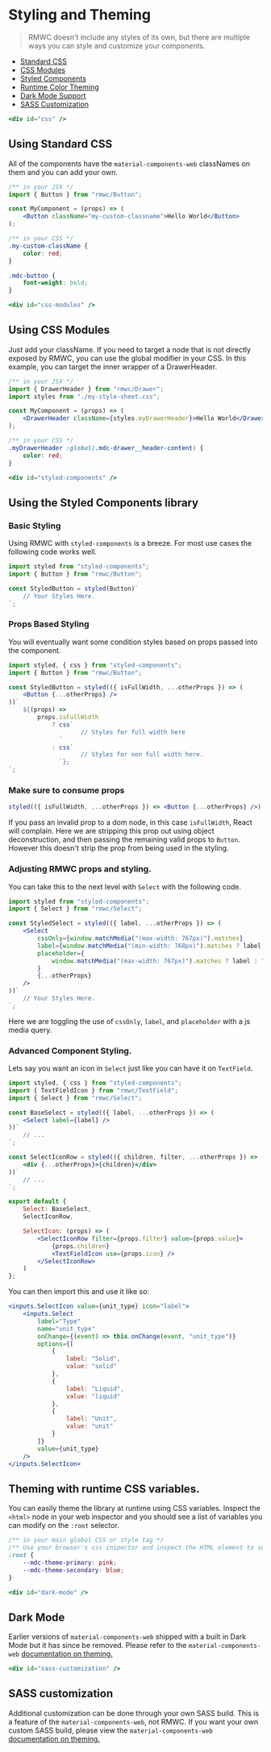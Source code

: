 # Styling and Theming

> RMWC doesn't include any styles of its own, but there are multiple ways you can style and customize your components.

-   [Standard CSS](#css)
-   [CSS Modules](#css-modules)
-   [Styled Components](#styled-components)
-   [Runtime Color Theming](#runtime-color-theming)
-   [Dark Mode Support](#dark-mode)
-   [SASS Customization](#sass-customization)

```jsx renderOnly
<div id="css" />
```

## Using Standard CSS

All of the components have the `material-components-web` classNames on them and you can add your own.

```jsx
/** in your JSX */
import { Button } from "rmwc/Button";

const MyComponent = (props) => (
	<Button className="my-custom-classname">Hello World</Button>
);
```

```css
/** in your CSS */
.my-custom-className {
	color: red;
}

.mdc-button {
	font-weight: bold;
}
```

```jsx renderOnly
<div id="css-modules" />
```

## Using CSS Modules

Just add your className. If you need to target a node that is not directly exposed by RMWC, you can use the global modifier in your CSS. In this example, you can target the inner wrapper of a DrawerHeader.

```jsx
/** in your JSX */
import { DrawerHeader } from "rmwc/Drawer";
import styles from "./my-style-sheet.css";

const MyComponent = (props) => (
	<DrawerHeader className={styles.myDrawerHeader}>Hello World</DrawerHeader>
);
```

```css
/** in your CSS */
.myDrawerHeader :global(.mdc-drawer__header-content) {
	color: red;
}
```

```jsx renderOnly
<div id="styled-components" />
```

## Using the Styled Components library

### Basic Styling

Using RMWC with `styled-components` is a breeze. For most use cases the following code works well.

```jsx
import styled from "styled-components";
import { Button } from "rmwc/Button";

const StyledButton = styled(Button)`
	// Your Styles Here.
`;
```

### Props Based Styling

You will eventually want some condition styles based on props passed into the component.

```jsx
import styled, { css } from "styled-components";
import { Button } from "rmwc/Button";

const StyledButton = styled(({ isFullWidth, ...otherProps }) => (
	<Button {...otherProps} />
))`
	${(props) =>
		props.isFullWidth
			? css`
					// Styles for full width here
			  `
			: css`
					// Styles for non full width here.
			  `};
`;
```

### Make sure to consume props

```jsx
styled(({ isFullWidth, ...otherProps }) => <Button {...otherProps} />);
```

If you pass an invalid prop to a dom node, in this case `isFullWidth`, React will complain. Here we are stripping this prop out using object deconstruction, and then passing the remaining valid props to `Button`. However this doesn't strip the prop from being used in the styling.

### Adjusting RMWC props and styling.

You can take this to the next level with `Select` with the following code.

```jsx
import styled from "styled-components";
import { Select } from "rmwc/Select";

const StyledSelect = styled(({ label, ...otherProps }) => (
	<Select
		cssOnly={window.matchMedia("(max-width: 767px)").matches}
		label={window.matchMedia("(min-width: 768px)").matches ? label : ""}
		placeholder={
			window.matchMedia("(max-width: 767px)").matches ? label : ""
		}
		{...otherProps}
	/>
))`
	// Your Styles Here.
`;
```

Here we are toggling the use of `cssOnly`, `label`, and `placeholder` with a js media query.

### Advanced Component Styling.

Lets say you want an icon in `Select` just like you can have it on `TextField`.

```jsx
import styled, { css } from "styled-components";
import { TextFieldIcon } from "rmwc/TextField";
import { Select } from "rmwc/Select";

const BaseSelect = styled(({ label, ...otherProps }) => (
	<Select label={label} />
))`
	// ...
`;

const SelectIconRow = styled(({ children, filter, ...otherProps }) => (
	<div {...otherProps}>{children}</div>
))`
	// ...
`;

export default {
	Select: BaseSelect,
	SelectIconRow,

	SelectIcon: (props) => (
		<SelectIconRow filter={props.filter} value={props.value}>
			{props.children}
			<TextFieldIcon use={props.icon} />
		</SelectIconRow>
	)
};
```

You can then import this and use it like so:

```jsx
<inputs.SelectIcon value={unit_type} icon="label">
	<inputs.Select
		label="Type"
		name="unit_type"
		onChange={(event) => this.onChange(event, "unit_type")}
		options={[
			{
				label: "Solid",
				value: "solid"
			},
			{
				label: "Liquid",
				value: "liquid"
			},
			{
				label: "Unit",
				value: "unit"
			}
		]}
		value={unit_type}
	/>
</inputs.SelectIcon>
```

## Theming with runtime CSS variables.

You can easily theme the library at runtime using CSS variables. Inspect the `<html>` node in your web inspector and you should see a list of variables you can modify on the `:root` selector.

```css
/** in your main global CSS or style tag */
/** Use your browser's css inspector and inspect the HTML element to see other variables to override. */
:root {
	--mdc-theme-primary: pink;
	--mdc-theme-secondary: blue;
}
```

```jsx renderOnly
<div id="dark-mode" />
```

## Dark Mode

Earlier versions of `material-components-web` shipped with a built in Dark Mode but it has since be removed. Please refer to the `material-components-web` [documentation on theming.](https://material.io/components/web/docs/theming/)

```jsx renderOnly
<div id="sass-customization" />
```

## SASS customization

Additional customization can be done through your own SASS build. This is a feature of the `material-components-web`, not RMWC. If you want your own custom SASS build, please view the `material-components-web` [documentation on theming.](https://material.io/components/web/docs/theming/)
